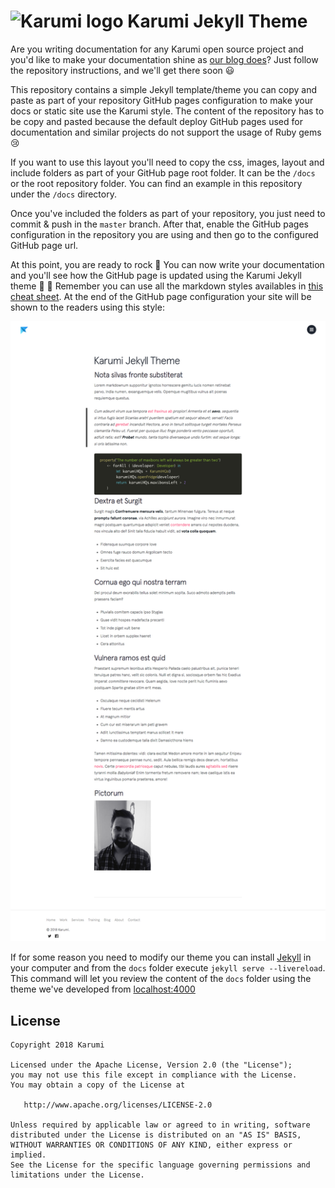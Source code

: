 # ![Karumi logo](https://cloud.githubusercontent.com/assets/858090/11626547/e5a1dc66-9ce3-11e5-908d-537e07e82090.png) Karumi Jekyll Theme

Are you writing documentation for any Karumi open source project and you'd like to make your documentation shine as [our blog does](https://blog.karumi.com/)? Just follow the repository instructions, and we'll get there soon :smiley:

This repository contains a simple Jekyll template/theme you can copy and paste as part of your repository GitHub pages configuration to make your docs or static site use the Karumi style. The content of the repository has to be copy and pasted because the default deploy GitHub pages used for documentation and similar projects do not support the usage of Ruby gems :cry:

If you want to use this layout you'll need to copy the css, images, layout and include folders as part of your GitHub page root folder. It can be the ``/docs`` or the root repository folder. You can find an example in this repository under the ``/docs`` directory.

Once you've included the folders as part of your repository, you just need to commit & push in the ``master`` branch. After that, enable the GitHub pages configuration in the repository you are using and then go to the configured GitHub page url.

At this point, you are ready to rock :guitar: You can now write your documentation and you'll see how the GitHub page is updated using the Karumi Jekyll theme :clap: :clap: Remember you can use all the markdown styles availables in [this cheat sheet](https://github.com/adam-p/markdown-here/wiki/Markdown-Cheatsheet). At the end of the GitHub page configuration your site will be shown to the readers using this style:

![screenshot](art/screenshot.png)

If for some reason you need to modify our theme you can install [Jekyll](https://jekyllrb.com/) in your computer and from the ``docs`` folder execute ``jekyll serve --livereload``. This command will let you review the content of the ``docs`` folder using the theme we've developed from [localhost:4000](localhost:4000)

License
-------

    Copyright 2018 Karumi

    Licensed under the Apache License, Version 2.0 (the "License");
    you may not use this file except in compliance with the License.
    You may obtain a copy of the License at

       http://www.apache.org/licenses/LICENSE-2.0

    Unless required by applicable law or agreed to in writing, software
    distributed under the License is distributed on an "AS IS" BASIS,
    WITHOUT WARRANTIES OR CONDITIONS OF ANY KIND, either express or implied.
    See the License for the specific language governing permissions and
    limitations under the License.

